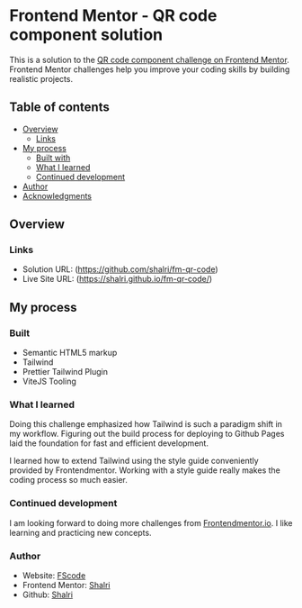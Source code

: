 # Frontend Mentor - QR code component solution

This is a solution to the [QR code component challenge on Frontend Mentor](https://www.frontendmentor.io/challenges/qr-code-component-iux_sIO_H). Frontend Mentor challenges help you improve your coding skills by building realistic projects.

## Table of contents

- [Overview](#overview)
  - [Links](#links)
- [My process](#my-process)
  - [Built with](#built-with)
  - [What I learned](#what-i-learned)
  - [Continued development](#continued-development)
- [Author](#author)
- [Acknowledgments](#acknowledgments)

## Overview

### Links

- Solution URL: (https://github.com/shalri/fm-qr-code)
- Live Site URL: (https://shalri.github.io/fm-qr-code/)

## My process

### Built

- Semantic HTML5 markup
- Tailwind
- Prettier Tailwind Plugin
- ViteJS Tooling

### What I learned

Doing this challenge emphasized how Tailwind is such a paradigm shift in my workflow. Figuring out the build process for deploying to Github Pages laid the foundation for fast and efficient development.

I learned how to extend Tailwind using the style guide conveniently provided by Frontendmentor. Working with a style guide really makes the coding process so much easier.

### Continued development

I am looking forward to doing more challenges from [Frontendmentor.io](https://www.frontendmentor.io). I like learning and practicing new concepts.

### Author

- Website: [FScode](https://shalri.github.io/fscode/)
- Frontend Mentor: [Shalri](https://www.frontendmentor.io/profile/shalri)
- Github: [Shalri](https://github.com/shalri)
